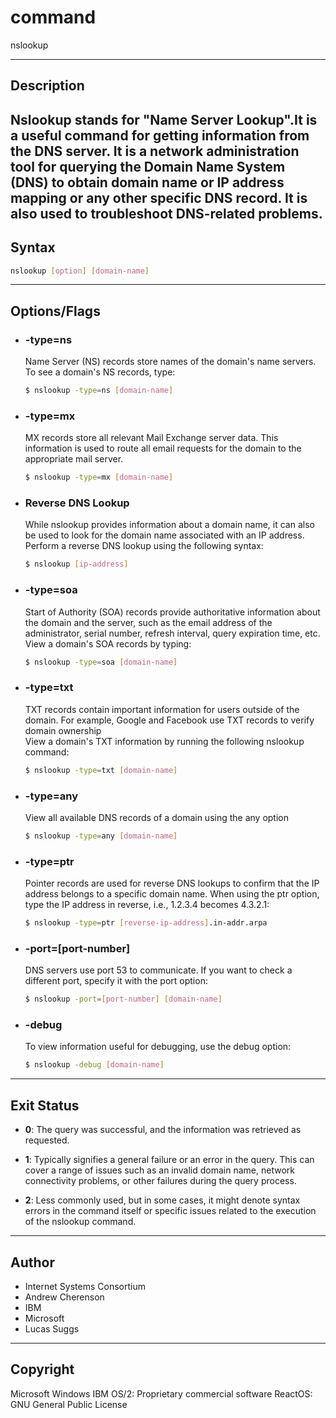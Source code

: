 # command
nslookup


---


## Description
Nslookup stands for "Name Server Lookup".It is a useful command for getting information from the DNS server. It is a network administration tool for querying the Domain Name System (DNS) to obtain domain name or IP address mapping or any other specific DNS record. It is also used to troubleshoot DNS-related problems. 
---

## Syntax

```bash
nslookup [option] [domain-name]
```   

---


## Options/Flags
- ###  -type=ns
     Name Server (NS) records store names of the domain's name servers. To see a domain's NS records, type:

    ```bash
    $ nslookup -type=ns [domain-name]
    ```

- ###  -type=mx
     MX records store all relevant Mail Exchange server data. This information is used to route all email requests for the domain to the appropriate mail server.
    ```bash
    $ nslookup -type=mx [domain-name]
    ```
- ###  Reverse DNS Lookup
     While nslookup provides information about a domain name, it can also be used to look for the domain name associated with an IP address.<br>Perform a reverse DNS lookup using the following syntax:
    ```bash
    $ nslookup [ip-address]
    ```

- ###  -type=soa
     Start of Authority (SOA) records provide authoritative information about the domain and the server, such as the email address of the administrator, serial number, refresh interval, query expiration time, etc.<br>View a domain's SOA records by typing:
    ```bash
    $ nslookup -type=soa [domain-name]
    ```

- ### -type=txt
     TXT records contain important information for users outside of the domain. For example, Google and Facebook use TXT records to verify domain ownership <br>View a domain's TXT information by running the following nslookup command: 
     ```bash
    $ nslookup -type=txt [domain-name]
    ```
- ### -type=any
     View all available DNS records of a domain using the any option  
     ```bash
    $ nslookup -type=any [domain-name]
    ```
    
- ### -type=ptr
     Pointer records are used for reverse DNS lookups to confirm that the IP address belongs to a specific domain name. When using the ptr option, type the IP address in reverse, i.e., 1.2.3.4 becomes 4.3.2.1:  
     ```bash
    $ nslookup -type=ptr [reverse-ip-address].in-addr.arpa
    ```
- ### -port=[port-number]
     DNS servers use port 53 to communicate. If you want to check a different port, specify it with the port option: 
     ```bash
    $ nslookup -port=[port-number] [domain-name]
    ```
- ### -debug
     To view information useful for debugging, use the debug option:
     ```bash
    $ nslookup -debug [domain-name]
    ```
---


## Exit Status

- **0**: The query was successful, and the information was retrieved as requested.

- **1**: Typically signifies a general failure or an error in the query. This can cover a range of issues such as an invalid domain name, network connectivity problems, or other failures during the query process.

- **2**: Less commonly used, but in some cases, it might denote syntax errors in the command itself or specific issues related to the execution of the nslookup command.


---


## Author
- Internet Systems Consortium
- Andrew Cherenson
- IBM
- Microsoft
- Lucas Suggs
---


## Copyright
Microsoft Windows
IBM OS/2: Proprietary commercial software
ReactOS: GNU General Public License
